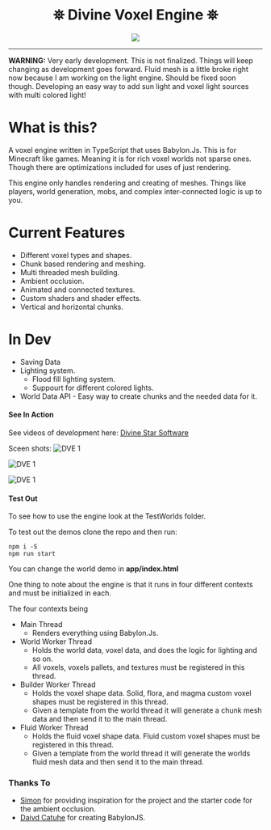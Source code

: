<h1 align="center">
 ⛯ Divine Voxel Engine ⛯
</h1>

<p align="center">
<img src="https://divinestarapparel.com/wp-content/uploads/2021/02/logo-small.png"/>
</p>

---

**WARNING:**
Very early development. This is not finalized. Things will keep changing as development goes forward.
Fluid mesh is a little broke right now because I am working on the light engine. Should be fixed soon though. Developing an easy way to add sun light
and voxel light sources with multi colored light!

# What is this?

A voxel engine written in TypeScript that uses Babylon.Js. This is for Minecraft like games. Meaning it is for rich voxel worlds not sparse ones. Though there are optimizations included for uses of just rendering.

This engine only handles rendering and creating of meshes. Things like players, world generation, mobs, and complex inter-connected logic is up to you.

# Current Features

- Different voxel types and shapes.
- Chunk based rendering and meshing.
- Multi threaded mesh building.
- Ambient occlusion.
- Animated and connected textures.
- Custom shaders and shader effects.
- Vertical and horizontal chunks.

# In Dev

- Saving Data
- Lighting system.
  - Flood fill lighting system.
  - Suppourt for different colored lights.
- World Data API - Easy way to create chunks and the needed data for it.

#### See In Action

See videos of development here:
[Divine Star Software](https://www.youtube.com/channel/UC6n2h7qiuEHI6oLLvod5wdg)

Sceen shots:
![DVE 1](https://portfolio.lucasdamianjohnson.dev/images/portfolio/DVOXEL/ss11.jpg)

![DVE 1](https://portfolio.lucasdamianjohnson.dev/images/portfolio/DVOXEL/ss9.jpg)

![DVE 1](https://portfolio.lucasdamianjohnson.dev/images/portfolio/DVOXEL/ss8.jpg)




#### Test Out

To see how to use the engine look at the TestWorlds folder.

To test out the demos clone the repo and then run:

```console
npm i -S
npm run start
```

You can change the world demo in **app/index.html**

One thing to note about the engine is that it runs in four different contexts and must be initialized in each. 

The four contexts being

- Main Thread
  - Renders everything using Babylon.Js.
- World Worker Thread 
  - Holds the world data, voxel data, and does the logic for lighting and so on.
  - All voxels, voxels pallets, and textures must be registered in this thread.
- Builder Worker Thread 
  - Holds the voxel shape data. Solid, flora, and magma custom voxel shapes must be registered in this thread.
  - Given a template from the world thread it will generate a chunk mesh data and then send it to the main thread.
- Fluid Worker Thread 
  - Holds the fluid voxel shape data. Fluid custom voxel shapes must be registered in this thread.
  - Given a template from the world thread it will generate the worlds fluid mesh data and then send it to the main thread.



### Thanks To

- [Simon](https://twitter.com/iced_coffee_dev) for providing inspiration for the project and the starter code for the ambient occlusion.
- [Daivd Catuhe](https://www.linkedin.com/in/dcatuhe/) for creating BabylonJS.



 
